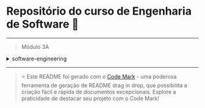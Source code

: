 
# Repositório do curso de Engenharia de Software 🚀
---

> Módulo 3A

<details>

<summary>software-engineering</summary>

| Pasta  | Conteúdo                                  |
| ------ | ----------------------------------------- |
| dia_01 | Introdução à Engenharia de Software       |
| dia_02 | Paradigmas de Desenvolvimento de Software |
| dia_03 | Processos de Desenvolvimento de Software  |

</details>

--- 


> ⭐️ Este README foi gerado com o [Code Mark](https://codemark.com.br) - uma poderosa ferramenta de geração de README drag in drop, que possibilita a criação fácil e rápida de documentos excepcionais. Explore a praticidade de destacar seu projeto com o Code Mark!